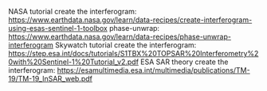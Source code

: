 NASA tutorial
create the interferogram: https://www.earthdata.nasa.gov/learn/data-recipes/create-interferogram-using-esas-sentinel-1-toolbox
phase-unwrap: https://www.earthdata.nasa.gov/learn/data-recipes/phase-unwrap-interferogram
Skywatch tutorial
create the interferogram: https://step.esa.int/docs/tutorials/S1TBX%20TOPSAR%20Interferometry%20with%20Sentinel-1%20Tutorial_v2.pdf
ESA SAR theory
create the interferogram: https://esamultimedia.esa.int/multimedia/publications/TM-19/TM-19_InSAR_web.pdf
